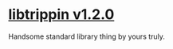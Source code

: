# [libtrippin v1.2.0](https://github.com/hellory4n/libtrippin)

Handsome standard library thing by yours truly.
